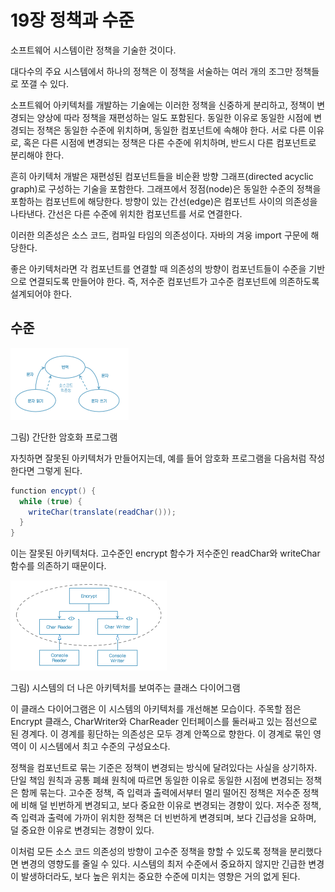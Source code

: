 # 19장 정책과 수준

소프트웨어 시스템이란 정책을 기술한 것이다.

대다수의 주요 시스템에서 하나의 정책은 이 정책을 서술하는 여러 개의 조그만 정책들로 쪼갤 수 있다.

소프트웨어 아키텍처를 개발하는 기술에는 이러한 정책을 신중하게 분리하고, 정책이 변경되는 양상에 따라 정책을 재편성하는 일도 포함된다. 동일한 이유로 동일한 시점에 변경되는 정책은 동일한 수준에 위치하며, 동일한 컴포넌트에 속해야 한다. 서로 다른 이유로, 혹은 다른 시점에 변경되는 정책은 다른 수준에 위치하며, 반드시 다른 컴포넌트로 분리해야 한다.

흔히 아키텍처 개발은 재편성된 컴포넌트들을 비순환 방향 그래프(directed acyclic graph)로 구성하는 기술을 포함한다. 그래프에서 정점(node)은 동일한 수준의 정책을 포함하는 컴포넌트에 해당한다. 방향이 있는 간선(edge)은 컴포넌트 사이의 의존성을 나타낸다. 간선은 다른 수준에 위치한 컴포넌트를 서로 연결한다.

이러한 의존성은 소스 코드, 컴파일 타임의 의존성이다. 자바의 겨웅 import 구문에 해당한다.

좋은 아키텍처라면 각 컴포넌트를 연결할 때 의존성의 방향이 컴포넌트들이 수준을 기반으로 연결되도록 만들어야 한다. 즉, 저수준 컴포넌트가 고수준 컴포넌트에 의존하도록 설계되어야 한다.



## 수준

<img src="images/image-20221008110048837.png" alt="image-20221008110048837" style="zoom:50%;" />

그림) 간단한 암호화 프로그램

자칫하면 잘못된 아키텍처가 만들어지는데, 예를 들어 암호화 프로그램을 다음처럼 작성한다면 그렇게 된다.

```java
function encypt() {
  while (true) {
    writeChar(translate(readChar()));
  }
}
```

이는 잘못된 아키텍처다. 고수준인 encrypt 함수가 저수준인 readChar와 writeChar 함수를 의존하기 때문이다.

<img src="images/image-20221008110739785.png" alt="image-20221008110739785" style="zoom:50%;" />

그림) 시스템의 더 나은 아키텍처를 보여주는 클래스 다이어그램

이 클래스 다이어그램은 이 시스템의 아키텍처를 개선해본 모습이다. 주목할 점은 Encrypt 클래스, CharWriter와 CharReader 인터페이스를 둘러싸고 있는 점선으로 된 경계다. 이 경계를 횡단하는 의존성은 모두 경계 안쪽으로 향한다. 이 경계로 묶인 영역이 이 시스템에서 최고 수준의 구성요소다.

정책을 컴포넌트로 묶는 기준은 정책이 변경되는 방식에 달려있다는 사실을 상기하자. 단일 책임 원칙과 공통 폐쇄 원칙에 따르면 동일한 이유로 동일한 시점에 변경되는 정책은 함께 묶는다. 고수준 정책, 즉 입력과 출력에서부터 멀리 떨어진 정책은 저수준 정책에 비해 덜 빈번하게 변경되고, 보다 중요한 이유로 변경되는 경향이 있다. 저수준 정책, 즉 입력과 출력에 가까이 위치한 정책은 더 빈번하게 변경되며, 보다 긴급성을 요하며, 덜 중요한 이유로 변경되는 경향이 있다.

이처럼 모든 소스 코드 의존성의 방향이 고수준 정책을 향할 수 있도록 정책을 분리했다면 변경의 영향도를 줄일 수 있다. 시스템의 최저 수준에서 중요하지 않지만 긴급한 변경이 발생하더라도, 보다 높은 위치는 중요한 수준에 미치는 영향은 거의 없게 된다.





